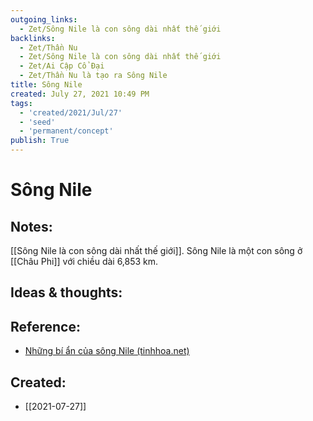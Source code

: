 ```yaml
---
outgoing_links:
  - Zet/Sông Nile là con sông dài nhất thế giới
backlinks:
  - Zet/Thần Nu
  - Zet/Sông Nile là con sông dài nhất thế giới
  - Zet/Ai Cập Cổ Đại
  - Zet/Thần Nu là tạo ra Sông Nile
title: Sông Nile
created: July 27, 2021 10:49 PM
tags:
  - 'created/2021/Jul/27'
  - 'seed'
  - 'permanent/concept'
publish: True
---
```

# Sông Nile

## Notes:
[[Sông Nile là con sông dài nhất thế giới]]. Sông Nile là một con sông ở [[Châu Phi]] với chiều dài 6,853 km.

## Ideas & thoughts:

## Reference:
- [Những bí ẩn của sông Nile (tinhhoa.net)](https://tinhhoa.net/nhung-bi-an-cua-song-nile.html)
## Created:
- [[2021-07-27]]
